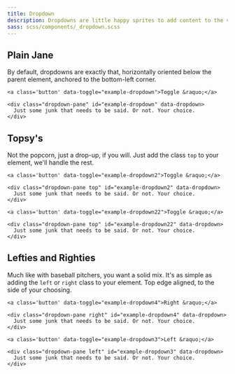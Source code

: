 ```yaml
---
title: Dropdown
description: Dropdowns are little happy sprites to add content to the view without taking up a lot of space.
sass: scss/components/_dropdown.scss
---
```


## Plain Jane
By default, dropdowns are exactly that, horizontally oriented below the parent element, anchored to the bottom-left corner.

```html_example
<a class='button' data-toggle="example-dropdown">Toggle &raquo;</a>

<div class="dropdown-pane" id="example-dropdown" data-dropdown>
  Just some junk that needs to be said. Or not. Your choice.
</div>
```


## Topsy's
Not the popcorn, just a drop-up, if you will. Just add the class <code>top</code> to your element, we'll handle the rest.

```html_example
<a class='button' data-toggle="example-dropdown2">Toggle &raquo;</a>

<div class="dropdown-pane top" id="example-dropdown2" data-dropdown>
  Just some junk that needs to be said. Or not. Your choice.
</div>

<a class='button' data-toggle="example-dropdown22">Toggle &raquo;</a>

<div class="dropdown-pane top" id="example-dropdown22" data-dropdown>
  Just some junk that needs to be said. Or not. Your choice.
</div>
```


## Lefties and Righties
Much like with baseball pitchers, you want a solid mix. It's as simple as adding the <code>left</code> or <code>right</code> class to your element. Top edge aligned, to the side of your choosing.

```html_example
<a class='button' data-toggle="example-dropdown4">Right &raquo;</a>

<div class="dropdown-pane right" id="example-dropdown4" data-dropdown>
  Just some junk that needs to be said. Or not. Your choice.
</div>

<a class='button' data-toggle="example-dropdown3">Left &raquo;</a>

<div class="dropdown-pane left" id="example-dropdown3" data-dropdown>
  Just some junk that needs to be said. Or not. Your choice.
</div>
```
